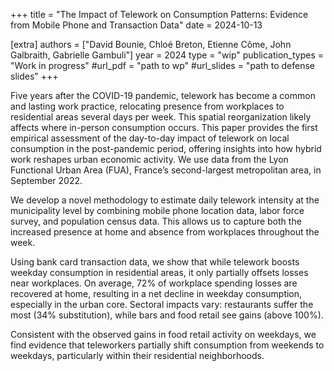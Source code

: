 +++
title = "The Impact of Telework on Consumption Patterns: Evidence from Mobile Phone and Transaction Data"
date = 2024-10-13

[extra]
authors = ["David Bounie, Chloé Breton, Etienne Côme, John Galbraith, Gabrielle Gambuli"]
year = 2024
type = "wip"
publication_types = "Work in progress"
#url_pdf = "path to wp"
#url_slides = "path to defense slides"
+++

Five years after the COVID-19 pandemic, telework has become a common and lasting work practice, relocating presence from workplaces to residential areas several days per week. This spatial reorganization likely affects where in-person consumption occurs. This paper provides the first empirical assessment of the day-to-day impact of telework on local consumption in the post-pandemic period, offering insights into how hybrid work reshapes urban economic activity. We use data from the Lyon Functional Urban Area (FUA), France’s second-largest metropolitan area, in September 2022.

We develop a novel methodology to estimate daily telework intensity at the municipality level by combining mobile phone location data, labor force survey, and population census data. This allows us to capture both the increased presence at home and absence from workplaces throughout the week.

Using bank card transaction data, we show that while telework boosts weekday consumption in residential areas, it only partially offsets losses near workplaces. On average, 72% of workplace spending losses are recovered at home, resulting in a net decline in weekday consumption, especially in the urban core. Sectoral impacts vary: restaurants suffer the most (34% substitution), while bars and food retail see gains (above 100%). 

Consistent with the observed gains in food retail activity on weekdays, we find evidence that teleworkers partially shift consumption from weekends to weekdays, particularly within their residential neighborhoods.

